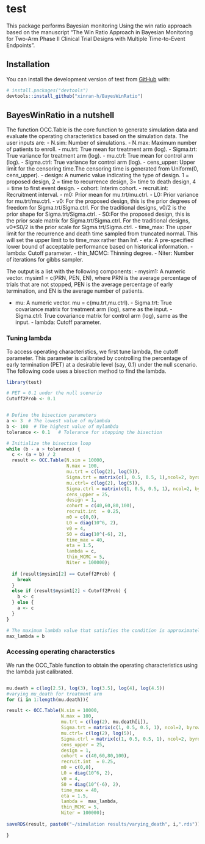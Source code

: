 
<!-- README.md is generated from README.Rmd. Please edit that file -->

# test

<!-- badges: start -->
<!-- badges: end -->

This package performs Bayesian monitoring Using the win ratio approach
based on the manuscript “The Win Ratio Approach in Bayesian Monitoring
for Two-Arm Phase II Clinical Trial Designs with Multiple Time-to-Event
Endpoints”.

## Installation

You can install the development version of test from
[GitHub](https://github.com/) with:

``` r
# install.packages("devtools")
devtools::install_github("xinran-h/BayesWinRatio")
```

## BayesWinRatio in a nutshell

The function OCC.Table is the core function to generate simulation data
and evaluate the operating characteristics based on the simulation data.
The user inputs are: - N.sim: Number of simulations. - N.max: Maximum
number of patients to enroll. - mu.trt: True mean for treatment arm
(log). - Sigma.trt: True variance for treatment arm (log). - mu.ctrl:
True mean for control arm (log). - Sigma.ctrl: True variance for control
arm (log). - cens_upper: Upper limit for the censoring time.The
censoring time is generated from Uniform(0, cens_upper). - design: A
numeric value indicating the type of design. 1 = proposed design, 2 =
time to recurrence design, 3= time to death design, 4 = time to first
event design. - cohort: Interim cohort. - recruit.int: Recruitment
interval. - m0: Prior mean for mu.trt/mu.ctrl. - L0: Prior variance for
mu.trt/mu.ctrl. - v0: For the proposed design, this is the prior degrees
of freedom for Sigma.trt/Sigma.ctrl. For the traditional designs, v0/2
is the prior shape for Sigma.trt/Sigma.ctrl. - S0:For the proposed
design, this is the prior scale matrix for Sigma.trt/Sigma.ctrl. For the
traditional designs, v0\*S0/2 is the prior scale for
Sigma.trt/Sigma.ctrl. - time_max: The upper limit for the recurrence and
death time sampled from truncated normal. This will set the upper limit
to to time_max rather than Inf. - eta: A pre-specified lower bound of
acceptable performance based on historical information. - lambda: Cutoff
parameter. - thin_MCMC: Thinning degree. - Niter: Number of iterations
for gibbs sampler.

The output is a list with the following components: - mysim1: A numeric
vector. mysim1 = c(PRN, PEN, EN), where PRN is the average percentage of
trials that are not stopped, PEN is the average percentage of early
termination, and EN is the average number of patients.  
- mu: A numeric vector. mu = c(mu.trt,mu.ctrl). - Sigma.trt: True
covariance matrix for treatment arm (log), same as the input. -
Sigma.ctrl: True covariance matrix for control arm (log), same as the
input. - lambda: Cutoff parameter.

### Tuning lambda

To access operating characteristics, we first tune lambda, the cutoff
parameter. This parameter is calibrated by controlling the percentage of
early termination (PET) at a desirable level (say, 0.1) under the null
scenario. The following code uses a bisection method to find the lambda.

``` r
library(test)

# PET = 0.1 under the null scenario
Cutoff2Prob <- 0.1 


# Define the bisection parameters
a <- 3  # The lowest value of mylambda
b <- 100  # The highest value of mylambda
tolerance <- 0.1   # Tolerance for stopping the bisection

# Initialize the bisection loop
while (b - a > tolerance) {
  c <- (a + b) / 2
  result <- OCC.Table(N.sim = 10000,
                      N.max = 100,
                      mu.trt = c(log(2), log(5)),
                      Sigma.trt = matrix(c(1, 0.5, 0.5, 1),ncol=2, byrow = T),
                      mu.ctrl= c(log(2), log(5)),
                      Sigma.ctrl = matrix(c(1, 0.5, 0.5, 1), ncol=2, byrow = T), 
                      cens_upper = 25,
                      design = 1, 
                      cohort = c(40,60,80,100),
                      recruit.int  = 0.25,
                      m0 = c(0,0),
                      L0 = diag(10^6, 2),
                      v0 = 4,
                      S0 = diag(10^(-6), 2),
                      time_max = 40,
                      eta = 1.5,
                      lambda = c,
                      thin_MCMC = 5,
                      Niter = 100000);    
  
  if (result$mysim1[2] == Cutoff2Prob) {
    break
  } 
  else if (result$mysim1[2] < Cutoff2Prob) {
    b <- c
  } else {
    a <- c
  }
}

# The maximum lambda value that satisfies the condition is approximately 'b'
max_lambda = b
```

### Accessing operating characterstics

We run the OCC_Table function to obtain the operating characteristics
using the lambda just calibrated.

``` r

mu.death = c(log(2.5), log(3), log(3.5), log(4), log(4.5))
#varying mu_death for treatment arm
for (i in 1:length(mu.death)){

result <- OCC.Table(N.sim = 10000,
                    N.max = 100,
                    mu.trt = c(log(2), mu.death[i]),
                    Sigma.trt = matrix(c(1, 0.5, 0.5, 1), ncol=2, byrow = T),
                    mu.ctrl= c(log(2), log(5)),
                    Sigma.ctrl = matrix(c(1, 0.5, 0.5, 1), ncol=2, byrow = T), 
                    cens_upper = 25,
                    design = 1,
                    cohort = c(40,60,80,100),
                    recruit.int  = 0.25,
                    m0 = c(0,0),
                    L0 = diag(10^6, 2),
                    v0 = 4,
                    S0 = diag(10^(-6), 2),
                    time_max = 40,
                    eta = 1.5,
                    lambda =  max_lambda,
                    thin_MCMC = 5,
                    Niter = 100000);       
 
saveRDS(result, paste0("~/simulation results/varying_death", i,".rds"))

}
```
